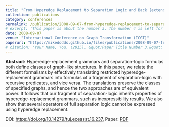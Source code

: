 ```yaml
---
title: "From Hyperedge Replacement to Separation Logic and Back (extended abstract)"
collection: publications
category: conferences
permalink: /publication/2008-09-07-from-hyperedge-replacement-to-separation-logic
# excerpt: 'This paper is about the number 3. The number 4 is left for future work.'
date: 2008-09-07
venue: "International Conference on Graph Transformation (ICGT)"
paperurl: "https://mikedodds.github.io/files/publications/2008-09-07-from-hyperedge-replacement-to-separation-logic.pdf"
# citation: 'Your Name, You. (2015). &quot;Paper Title Number 3.&quot; <i>Journal 1</i>. 1(3).'
---
```


**Abstract:** Hyperedge-replacement grammars and separation-logic formulas both define classes of graph-like structures. In this paper, we relate the different formalisms by effectively translating restricted hyperedge-replacement grammars into formulas of a fragment of separation-logic with recursive predicates, and vice versa. The translations preserve the classes of specified graphs, and hence the two approaches are of equivalent power. It follows that our fragment of separation-logic inherits properties of hyperedge-replacement grammars, such as inexpressibility results. We also show that several operators of full separation logic cannot be expressed using hyperedge replacement.

DOI: <https://doi.org/10.14279/tuj.eceasst.16.237>, Paper: [PDF](https://mikedodds.github.io/files/publications/2008-09-07-from-hyperedge-replacement-to-separation-logic.pdf)
